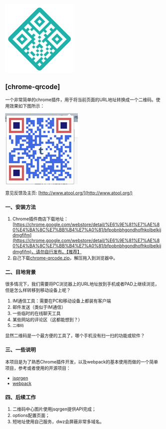 [![chrome-qrcode](origin-logo.png)](https://www.atool.org)

## [chrome-qrcode]

一个非常简单的chrome插件，用于将当前页面的URL地址转换成一个二维码。使用效果如下图所示：

![screenshot.png](screenshot.png)

意见反馈及主页: [http://www.atool.org/](http://www.atool.org/)

### 一、安装方法

1. Chrome插件商店下载地址：[https://chrome.google.com/webstore/detail/%E6%9E%81%E7%AE%80%E4%BA%8C%E7%BB%B4%E7%A0%81/bfpobnbhgondhofhkolbelkijdmgfjfm](https://chrome.google.com/webstore/detail/%E6%9E%81%E7%AE%80%E4%BA%8C%E7%BB%B4%E7%A0%81/bfpobnbhgondhofhkolbelkijdmgfjfm)，请勿自行发布。【推荐】
2. 自己下载[chrome-qrcode.zip](chrome-qrcode.zip)，解压拖入到浏览器中。


### 二、目地背景

很多情况下，我们需要将PC浏览器上的URL地址放到手机或者PAD上继续浏览，但是怎么样转移到移动设备上呢？

1. IM通信工具：需要在PC和移动设备上都装有客户端
2. 邮件发送（类似于IM通信）
3. 一些临时的在线聊天工具
4. 某些网站的评论区（这都能想到？）
5. `二维码`

显然二维码是一个最方便的工具了，哪个手机没有扫一扫的功能或软件？


### 三、一些说明

本项目是为了熟悉Chrome插件开发，以及webpack的基本使用而做的一个简单项目，参考或者使用的开源项目：

 - [jsqrgen](https://github.com/gera2ld/jsqrgen)
 - [webpack](https://github.com/webpack/webpack)

### 四、后续工作

1. 二维码中心图片使用jsqrgen提供API完成；
2. options配置页面；
3. 短地址使用自己服务，dwz会屏蔽非常多域名。